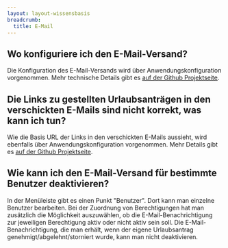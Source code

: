 ```yaml
---
layout: layout-wissensbasis
breadcrumb:
  title: E-Mail
---
```


## Wo konfiguriere ich den E-Mail-Versand?

Die Konfiguration des E-Mail-Versands wird über Anwendungskonfiguration vorgenommen.
Mehr technische Details gibt es [auf der Github Projektseite](https://github.com/synyx/urlaubsverwaltung#e-mail-server-konfigurieren).

## Die Links zu gestellten Urlaubsanträgen in den verschickten E-Mails sind nicht korrekt, was kann ich tun?

Wie die Basis URL der Links in den verschickten E-Mails aussieht, wird ebenfalls
über Anwendungskonfiguration vorgenommen. Mehr Details gibt es [auf der Github Projektseite](https://github.com/synyx/urlaubsverwaltung#e-mail-server-konfigurieren).

## Wie kann ich den E-Mail-Versand für bestimmte Benutzer deaktivieren?

In der Menüleiste gibt es einen Punkt "Benutzer". Dort kann man einzelne
Benutzer bearbeiten. Bei der Zuordnung von Berechtigungen hat man zusätzlich
die Möglichkeit auszuwählen, ob die E-Mail-Benachrichtigung zur jeweiligen
Berechtigung aktiv oder nicht aktiv sein soll. Die E-Mail-Benachrichtigung, die
man erhält, wenn der eigene Urlaubsantrag genehmigt/abgelehnt/storniert wurde,
kann man nicht deaktivieren.
